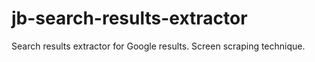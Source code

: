 # jb-search-results-extractor
Search results extractor for Google results. Screen scraping technique.

